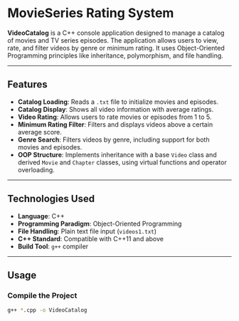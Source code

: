 # MovieSeries Rating System

**VideoCatalog** is a C++ console application designed to manage a catalog of movies and TV series episodes. The application allows users to view, rate, and filter videos by genre or minimum rating. It uses Object-Oriented Programming principles like inheritance, polymorphism, and file handling.

---

## Features

- **Catalog Loading**: Reads a `.txt` file to initialize movies and episodes.
- **Catalog Display**: Shows all video information with average ratings.
- **Video Rating**: Allows users to rate movies or episodes from 1 to 5.
- **Minimum Rating Filter**: Filters and displays videos above a certain average score.
- **Genre Search**: Filters videos by genre, including support for both movies and episodes.
- **OOP Structure**: Implements inheritance with a base `Video` class and derived `Movie` and `Chapter` classes, using virtual functions and operator overloading.

---

## Technologies Used

- **Language**: C++
- **Programming Paradigm**: Object-Oriented Programming
- **File Handling**: Plain text file input (`videos1.txt`)
- **C++ Standard**: Compatible with C++11 and above
- **Build Tool**: `g++` compiler

---

## Usage

### Compile the Project

```bash
g++ *.cpp -o VideoCatalog
```
